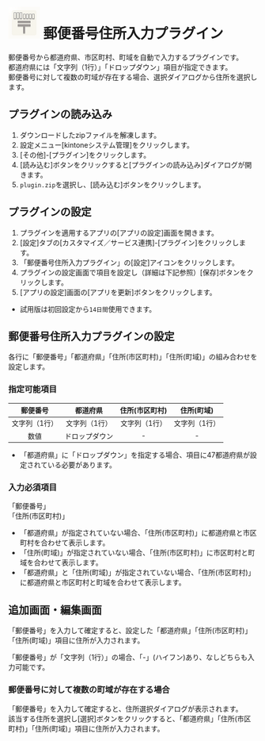 # ![...](img/icon.png) 郵便番号住所入力プラグイン

郵便番号から都道府県、市区町村、町域を自動で入力するプラグインです。  
都道府県には「文字列（1行）」「ドロップダウン」項目が指定できます。  
郵便番号に対して複数の町域が存在する場合、選択ダイアログから住所を選択します。

## プラグインの読み込み
1. ダウンロードしたzipファイルを解凍します。
1. 設定メニュー[kintoneシステム管理]をクリックします。
1. [その他]-[プラグイン]をクリックします。
1. [読み込む]ボタンをクリックすると[プラグインの読み込み]ダイアログが開きます。
1. `plugin.zip`を選択し、[読み込む]ボタンをクリックします。

## プラグインの設定
1. プラグインを適用するアプリの[アプリの設定]画面を開きます。
1. [設定]タブの[カスタマイズ／サービス連携]-[プラグイン]をクリックします。
1. 「郵便番号住所入力プラグイン」の[設定]アイコンをクリックします。
1. プラグインの設定画面で項目を設定し（詳細は下記参照）[保存]ボタンをクリックします。
1. [アプリの設定]画面の[アプリを更新]ボタンをクリックします。

- 試用版は初回設定から`14日間`使用できます。

## 郵便番号住所入力プラグインの設定
各行に「郵便番号」「都道府県」「住所(市区町村)」「住所(町域)」の組み合わせを設定します。  

### 指定可能項目
| 郵便番号 | 都道府県 | 住所(市区町村) | 住所(町域) |
| :------------: |:------------:| :------------:| :------------:|
| 文字列（1行） | 文字列（1行） | 文字列（1行） | 文字列（1行） |
| 数値 | ドロップダウン | - | - |  
  
- 「都道府県」に「ドロップダウン」を指定する場合、項目に47都道府県が設定されている必要があります。  

### 入力必須項目
「郵便番号」  
「住所(市区町村)」  
  
- 「都道府県」が指定されていない場合、「住所(市区町村)」に都道府県と市区町村を合わせて表示します。
- 「住所(町域)」が指定されていない場合、「住所(市区町村)」に市区町村と町域を合わせて表示します。
- 「都道府県」と「住所(町域)」が指定されていない場合、「住所(市区町村)」に都道府県と市区町村と町域を合わせて表示します。

## 追加画面・編集画面

「郵便番号」を入力して確定すると、設定した「都道府県」「住所(市区町村)」「住所(町域)」項目に住所が入力されます。  
  
「郵便番号」が「文字列（1行）」の場合、「-」(ハイフン)あり、なしどちらも入力可能です。

### 郵便番号に対して複数の町域が存在する場合
「郵便番号」を入力して確定すると、住所選択ダイアログが表示されます。  
該当する住所を選択し[選択]ボタンをクリックすると、「都道府県」「住所(市区町村)」「住所(町域)」項目に住所が入力されます。